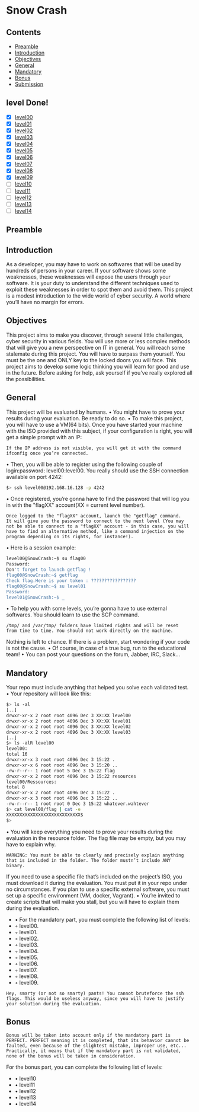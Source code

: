 # Snow Crash

## Contents

- [Preamble](#Preamble)
- [Introduction](#Introduction)
- [Objectives](#Objectives)
- [General](#General)
- [Mandatory](#Mandatory)
- [Bonus](#Bonus)
- [Submission](#Submission)

## level Done!
- [x] [level00](./level00)
- [x] [level01](./level01)
- [x] [level02](./level02)
- [x] [level03](./level03)
- [x] [level04](./level04)
- [x] [level05](./level05)
- [x] [level06](./level06)
- [x] [level07](./level07)
- [x] [level08](./level08)
- [x] [level09](./level09)
- [ ] [level10](./level10)
- [ ] [level11](./level11)
- [ ] [level12](./level12)
- [ ] [level13](./level13)
- [ ] [level14](./level14)

## Preamble

## Introduction
As a developer, you may have to work on softwares that will be used by hundreds of
persons in your career.
If your software shows some weaknesses, these weaknesses will expose the users
through your software.
It is your duty to understand the different techniques used to exploit these weaknesses
in order to spot them and avoid them.
This project is a modest introduction to the wide world of cyber security. A world
where you’ll have no margin for errors.

## Objectives
This project aims to make you discover, through several little challenges, cyber security
in various fields.
You will use more or less complex methods that will give you a new perspective on
IT in general.
You will reach some stalemate during this project. You will have to surpass them
yourself. You must be the one and ONLY key to the locked doors you will face. This
project aims to develop some logic thinking you will learn for good and use in the future.
Before asking for help, ask yourself if you’ve really explored all the possibilities.

## General
This project will be evaluated by humans.
• You might have to prove your results during your evaluation. Be ready to do so.
• To make this project, you will have to use a VM(64 bits). Once you have started
your machine with the ISO provided with this subject, if your configuration is right,
you will get a simple prompt with an IP:

```
If the IP address is not visible, you will get it with the command
ifconfig once you’re connected.
```

• Then, you will be able to register using the following couple of login:password:
level00:level00.
You really should use the SSH connection available on port 4242:
```bash
$> ssh level00@192.168.16.128 -p 4242
```
• Once registered, you’re gonna have to find the password that will log you in with
the "flagXX" account(XX = current level number).

```
Once logged to the "flagXX" account, launch the "getflag" command.
It will give you the password to connect to the next level (You may
not be able to connect to a "flagXX" account - in this case, you will
have to find an alternative method, like a command injection on the
program depending on its rights, for instance!).
```

• Here is a session example:
```bash
level00@SnowCrash:~$ su flag00
Password:
Don't forget to launch getflag !
flag00@SnowCrash:~$ getflag
Check flag.Here is your token : ?????????????????
flag00@SnowCrash:~$ su level01
Password:
level01@SnowCrash:~$ _
```
• To help you with some levels, you’re gonna have to use external softwares. You
should learn to use the SCP command.
```
/tmp/ and /var/tmp/ folders have limited rights and will be reset
from time to time. You should not work directly on the machine.
```

Nothing is left to chance. If there is a problem, start wondering if your code is not
the cause.
• Of course, in case of a true bug, run to the educational team!
• You can post your questions on the forum, Jabber, IRC, Slack...

## Mandatory

Your repo must include anything that helped you solve each validated test.
• Your repository will look like this:
```bash
$> ls -al
[..]
drwxr-xr-x 2 root root 4096 Dec 3 XX:XX level00
drwxr-xr-x 2 root root 4096 Dec 3 XX:XX level01
drwxr-xr-x 2 root root 4096 Dec 3 XX:XX level02
drwxr-xr-x 2 root root 4096 Dec 3 XX:XX level03
[..]
$> ls -alR level00
level00:
total 16
drwxr-xr-x 3 root root 4096 Dec 3 15:22 .
drwxr-xr-x 6 root root 4096 Dec 3 15:20 ..
-rw-r--r-- 1 root root 5 Dec 3 15:22 flag
drwxr-xr-x 2 root root 4096 Dec 3 15:22 resources
level00/Ressources:
total 8
drwxr-xr-x 2 root root 4096 Dec 3 15:22 .
drwxr-xr-x 3 root root 4096 Dec 3 15:22 ..
-rw-r--r-- 1 root root 0 Dec 3 15:22 whatever.wahtever
$> cat level00/flag | cat -e
XXXXXXXXXXXXXXXXXXXXXXXXXXXX$
$>
```
• You will keep everything you need to prove your results during the evaluation in
the resource folder. The flag file may be empty, but you may have to explain why.

```warning
WARNING: You must be able to clearly and precisely explain anything
that is included in the folder. The folder mustn’t include ANY
binary.
```
If you need to use a specific file that’s included on the project’s ISO, you must download it during the evaluation. You must put it in your repo under no circumstances.
If you plan to use a specific external software, you must set up a specific environment (VM, docker, Vagrant).
• You’re invited to create scripts that will make you stall, but you will have to explain
them during the evaluation.
- • For the mandatory part, you must complete the following list of levels:
- ◦ level00.
- ◦ level01.
- ◦ level02.
- ◦ level03.
- ◦ level04.
- ◦ level05.
- ◦ level06.
- ◦ level07.
- ◦ level08.
- ◦ level09.

```
Hey, smarty (or not so smarty) pants! You cannot bruteforce the ssh
flags. This would be useless anyway, since you will have to justify
your solution during the evaluation.
```

## Bonus

```
Bonus will be taken into account only if the mandatory part is
PERFECT. PERFECT meaning it is completed, that its behavior cannot be
faulted, even because of the slightest mistake, improper use, etc...
Practically, it means that if the mandatory part is not validated,
none of the bonus will be taken in consideration.
```

For the bonus part, you can complete the following list of levels:
- • level10
- • level11
- • level12
- • level13
- • level14
